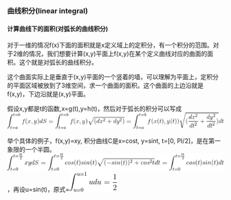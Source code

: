 ### 曲线积分(linear integral)

#### 计算曲线下的面积(对弧长的曲线积分)
对于一维的情况f(x)下面的面积就是x定义域上的定积分，有一个积分的范围。对于2维的情况，我们想要计算(x,y)平面上f(x,y)在某个定义曲线对应的曲面的面积。这个就是对弧长的曲线积分。

这个曲面实际上是垂直于(x,y)平面的一个竖着的墙，可以理解为平面上，定积分的平面区域被放到了3维空间，求一个曲面的面积。这个曲面的上边沿就是f(x,y)，下边沿就是(x,y)平面。

假设x,y都是t的函数,x=g(t),y=h(t)，然后对于弧长的积分可以写成 <img src="img/linearIntegral01.gif">

举个具体的例子，f(x,y)=xy, 积分曲线C是x=cost, y=sint, t=[0, PI/2]，是在第一象限的一个半圆。
<img src="img/linearIntegral02.gif">，再设u=sin(t)，原式=<img src="img/linearIntegral03.gif">